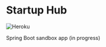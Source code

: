# Startup Hub
![Heroku](http://heroku-badge.herokuapp.com/?app=startup-hub&root=h2console)

Spring Boot sandbox app (in progress)

